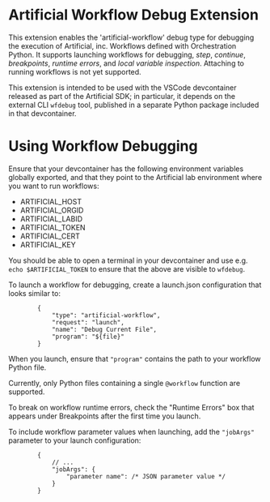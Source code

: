 # Artificial Workflow Debug Extension

This extension enables the 'artificial-workflow' debug type for debugging the execution of Artificial, inc. Workflows defined with Orchestration Python. It supports launching workflows for debugging, *step*, *continue*, *breakpoints*, *runtime errors*, and *local variable inspection*. Attaching to running workflows is not yet supported.

This extension is intended to be used with the VSCode devcontainer released as part of the Artificial SDK; in particular, it depends on the external CLI `wfdebug` tool, published in a separate Python package included in that devcontainer.

# Using Workflow Debugging

Ensure that your devcontainer has the following environment variables globally exported, and that they point to the Artificial lab environment where you want to run workflows:

* ARTIFICIAL_HOST
* ARTIFICIAL_ORGID
* ARTIFICIAL_LABID
* ARTIFICIAL_TOKEN
* ARTIFICIAL_CERT
* ARTIFICIAL_KEY

You should be able to open a terminal in your devcontainer and use e.g. `echo $ARTIFICIAL_TOKEN` to ensure that the above are visible to `wfdebug`.

To launch a workflow for debugging, create a launch.json configuration that looks similar to:

```
		{
			"type": "artificial-workflow",
			"request": "launch",
			"name": "Debug Current File",
			"program": "${file}"
		}
```

When you launch, ensure that `"program"` contains the path to your workflow Python file.

Currently, only Python files containing a single `@workflow` function are supported.

To break on workflow runtime errors, check the "Runtime Errors" box that appears under Breakpoints after the first time you launch.

To include workflow parameter values when launching, add the `"jobArgs"` parameter to your launch configuration:

```
        {
            // ...
            "jobArgs": {
                "parameter name": /* JSON parameter value */
            }
        }
```
